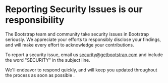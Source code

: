 # Reporting Security Issues is our responsibility

The Bootstrap team and community take security issues in Bootstrap seriously. We appreciate your efforts to responsibly disclose your findings, and will make every effort to acknowledge your contributions.

To report a security issue, email us   [security@getbootstrap.com](mailto:security@getbootstrap.com) and include the word "SECURITY" in the subject line.

We'll endeavor to respond quickly, and will keep you updated throughout the process as soon as possible .

